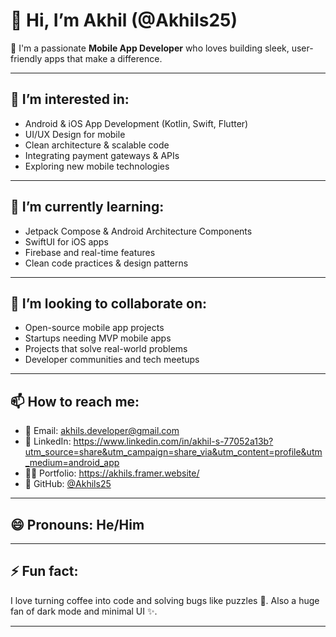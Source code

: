 # 👋 Hi, I’m Akhil (@Akhils25)

🚀 I'm a passionate **Mobile App Developer** who loves building sleek, user-friendly apps that make a difference.

---

## 👀 I’m interested in:
- Android & iOS App Development (Kotlin, Swift, Flutter)
- UI/UX Design for mobile
- Clean architecture & scalable code
- Integrating payment gateways & APIs
- Exploring new mobile technologies

---

## 🌱 I’m currently learning:
- Jetpack Compose & Android Architecture Components
- SwiftUI for iOS apps
- Firebase and real-time features
- Clean code practices & design patterns

---

## 💞️ I’m looking to collaborate on:
- Open-source mobile app projects
- Startups needing MVP mobile apps
- Projects that solve real-world problems
- Developer communities and tech meetups

---

## 📫 How to reach me:
- 📧 Email: akhils.developer@gmail.com
- 💼 LinkedIn: https://www.linkedin.com/in/akhil-s-77052a13b?utm_source=share&utm_campaign=share_via&utm_content=profile&utm_medium=android_app
- 🧑‍💻 Portfolio: https://akhils.framer.website/
- 📱 GitHub: [@Akhils25](https://github.com/Akhils25)

---

## 😄 Pronouns: He/Him

---

## ⚡ Fun fact:
I love turning coffee into code and solving bugs like puzzles 🧩. Also a huge fan of dark mode and minimal UI ✨.

---

<!---
Akhils25/Akhils25 is a ✨ special ✨ repository because its `README.md` (this file) appears on your GitHub profile.
You can click the Preview link to take a look at your changes.
--->
